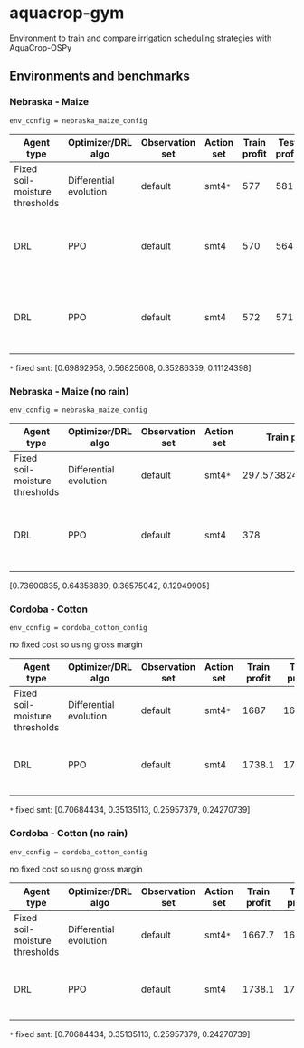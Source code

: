 # aquacrop-gym
Environment to train and compare irrigation scheduling strategies with AquaCrop-OSPy

## Environments and benchmarks


### **Nebraska - Maize**

`env_config = nebraska_maize_config`


| Agent type | Optimizer/DRL algo | Observation set | Action set | Train profit | Test profit | Code link |
| --- | --- | ----------- |--- | ----------- |--- | ----------- |
| Fixed soil-moisture thresholds | Differential evolution | default | smt4`*` | 577 | 581 |
| DRL | PPO | default | smt4 | 570 | 564 | fcnet=[256]*2, 7 day decision, time=20mins, eps=10k, logdir=PPO_CropEnv_2022-02-28_16-20-26f7wnoze2 | na |
| DRL | PPO | default | smt4 | 572 | 571 | fcnet=[256]*2, 3 day decision, time=40mins, eps=10k, logdir=PPO_CropEnv_2022-02-28_16-20-26f7wnoze2 | na |



`*` fixed smt: [0.69892958, 0.56825608, 0.35286359, 0.11124398]

### **Nebraska - Maize (no rain)**

`env_config = nebraska_maize_config`


| Agent type | Optimizer/DRL algo | Observation set | Action set | Train profit | Test profit | Code link |
| --- | --- | ----------- |--- | ----------- |--- | ----------- |
| Fixed soil-moisture thresholds | Differential evolution | default | smt4`*` | 297.5738241306874 | 300.64652664197314 |
| DRL | PPO | default | smt4 | 378 | 385 | fcnet=[256]*2, 7 day decision, time=20mins, eps=10k, logdir=PPO_CropEnv_2022-02-28_16-20-26f7wnoze2 | na |



[0.73600835, 0.64358839, 0.36575042, 0.12949905]



### **Cordoba - Cotton**

`env_config = cordoba_cotton_config`

no fixed cost so using gross margin

| Agent type | Optimizer/DRL algo | Observation set | Action set | Train profit | Test profit | additional info | Code link |
| --- | --- | ----------- |--- | ----------- |--- | ----------- | --- |
| Fixed soil-moisture thresholds | Differential evolution | default | smt4`*` | 1687 | 1694.0 | na | na |
| DRL | PPO | default | smt4 | 1738.1 | 1735.6 | fcnet=[256]*2, 7 day decision, time=20mins, eps=10k, logdir=PPO_CropEnv_2022-02-28_15-50-23digh0g8t | na |


`*` fixed smt: [0.70684434, 0.35135113, 0.25957379, 0.24270739]

### **Cordoba - Cotton (no rain)**

`env_config = cordoba_cotton_config`

no fixed cost so using gross margin

| Agent type | Optimizer/DRL algo | Observation set | Action set | Train profit | Test profit | additional info | Code link |
| --- | --- | ----------- |--- | ----------- |--- | ----------- | --- |
| Fixed soil-moisture thresholds | Differential evolution | default | smt4`*` | 1667.7 | 1663.2 | na | na |
| DRL | PPO | default | smt4 | 1738.1 | 1735.6 | fcnet=[256]*2, 7 day decision, time=20mins, eps=10k, logdir=PPO_CropEnv_2022-02-28_15-50-23digh0g8t | na |


`*` fixed smt: [0.70684434, 0.35135113, 0.25957379, 0.24270739]
